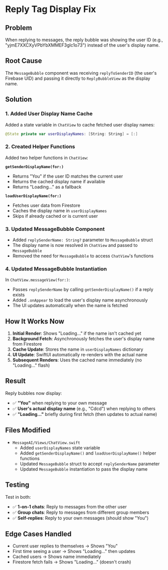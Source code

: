 # Reply Tag Display Fix

## Problem
When replying to messages, the reply bubble was showing the user ID (e.g., "yjmE7XXCXyVPbYbXMMEF3glc1o73") instead of the user's display name.

## Root Cause
The `MessageBubble` component was receiving `replyToSenderID` (the user's Firebase UID) and passing it directly to `ReplyBubbleView` as the display name.

## Solution

### 1. Added User Display Name Cache
Added a state variable in `ChatView` to cache fetched user display names:
```swift
@State private var userDisplayNames: [String: String] = [:]
```

### 2. Created Helper Functions
Added two helper functions in `ChatView`:

**`getSenderDisplayName(for:)`**
- Returns "You" if the user ID matches the current user
- Returns the cached display name if available
- Returns "Loading..." as a fallback

**`loadUserDisplayName(for:)`**
- Fetches user data from Firestore
- Caches the display name in `userDisplayNames`
- Skips if already cached or is current user

### 3. Updated MessageBubble Component
- Added `replySenderName: String?` parameter to `MessageBubble` struct
- The display name is now resolved in `ChatView` and passed to `MessageBubble`
- Removed the need for `MessageBubble` to access `ChatView`'s functions

### 4. Updated MessageBubble Instantiation
In `ChatView.messageView(for:)`:
- Passes `replySenderName` by calling `getSenderDisplayName()` if a reply exists
- Added `.onAppear` to load the user's display name asynchronously
- The UI updates automatically when the name is fetched

## How It Works Now

1. **Initial Render**: Shows "Loading..." if the name isn't cached yet
2. **Background Fetch**: Asynchronously fetches the user's display name from Firestore
3. **Cache Update**: Stores the name in `userDisplayNames` dictionary
4. **UI Update**: SwiftUI automatically re-renders with the actual name
5. **Subsequent Renders**: Uses the cached name immediately (no "Loading..." flash)

## Result

Reply bubbles now display:
- ✅ **"You"** when replying to your own message
- ✅ **User's actual display name** (e.g., "Cdcd") when replying to others
- ✅ **"Loading..."** briefly during first fetch (then updates to actual name)

## Files Modified
- `MessageAI/Views/ChatView.swift`
  - Added `userDisplayNames` state variable
  - Added `getSenderDisplayName()` and `loadUserDisplayName()` helper functions
  - Updated `MessageBubble` struct to accept `replySenderName` parameter
  - Updated `MessageBubble` instantiation to pass the display name

## Testing
Test in both:
- ✅ **1-on-1 chats**: Reply to messages from the other user
- ✅ **Group chats**: Reply to messages from different group members
- ✅ **Self-replies**: Reply to your own messages (should show "You")

## Edge Cases Handled
- Current user replies to themselves → Shows "You"
- First time seeing a user → Shows "Loading..." then updates
- Cached users → Shows name immediately
- Firestore fetch fails → Shows "Loading..." (doesn't crash)


